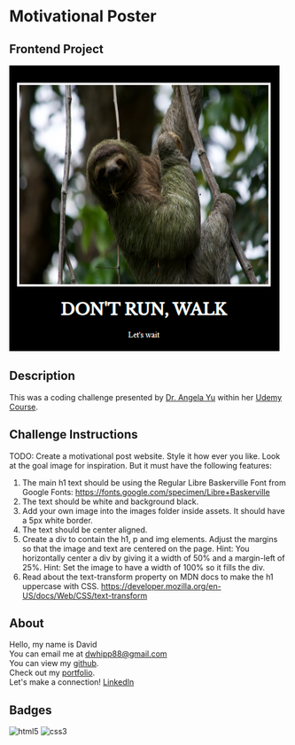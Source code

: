 # Motivational Poster

## Frontend Project

![app screenshot](./assets/images/Motivational-Poster.png)

## Description

This was a coding challenge presented by [Dr. Angela Yu](https://www.udemy.com/user/4b4368a3-b5c8-4529-aa65-2056ec31f37e/) within her [Udemy Course](https://www.udemy.com/course/the-complete-web-development-bootcamp/).

## Challenge Instructions

TODO: Create a motivational post website.
Style it how ever you like.
Look at the goal image for inspiration.
But it must have the following features:

1. The main h1 text should be using the Regular Libre Baskerville Font from Google Fonts:
   https://fonts.google.com/specimen/Libre+Baskerville
2. The text should be white and background black.
3. Add your own image into the images folder inside assets. It should have a 5px white border.
4. The text should be center aligned.
5. Create a div to contain the h1, p and img elements. Adjust the margins so that the image and text are centered on the page.
   Hint: You horizontally center a div by giving it a width of 50% and a margin-left of 25%.
   Hint: Set the image to have a width of 100% so it fills the div.
6. Read about the text-transform property on MDN docs to make the h1 uppercase with CSS.
   https://developer.mozilla.org/en-US/docs/Web/CSS/text-transform

## About

Hello, my name is David  
You can email me at [dwhipp88@gmail.com](mailto:dwhipp88@gmail.com)  
You can view my [github](https://github.com/D-Whipp).  
Check out my [portfolio](https://splendid-ganache-f82581.netlify.app/).  
Let's make a connection! [LinkedIn](https://www.linkedin.com/in/david-w-079841213/)

## Badges

![html5](https://img.shields.io/badge/html5-HyperTextMarkupLanguage-darkblue)
![css3](https://img.shields.io/badge/css3-CascadingStyleSheets-darkblue)

